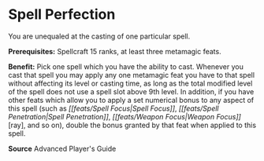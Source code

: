 ﻿---
cssclass: [feats]

---
# Spell Perfection

You are unequaled at the casting of one particular spell.

**Prerequisites:** Spellcraft 15 ranks, at least three metamagic feats.

**Benefit:** Pick one spell which you have the ability to cast. Whenever you cast that spell you may apply any one metamagic feat you have to that spell without affecting its level or casting time, as long as the total modified level of the spell does not use a spell slot above 9th level. In addition, if you have other feats which allow you to apply a set numerical bonus to any aspect of this spell (such as _[[feats/Spell Focus|Spell Focus]]_, _[[feats/Spell Penetration|Spell Penetration]]_, _[[feats/Weapon Focus|Weapon Focus]]_ [ray], and so on), double the bonus granted by that feat when applied to this spell.

**Source** Advanced Player's Guide